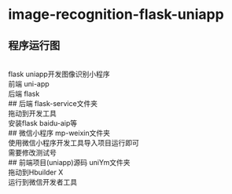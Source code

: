 # image-recognition-flask-uniapp
## 程序运行图

<br />
flask uniapp开发图像识别小程序
<br />
前端 uni-app
<br />
后端 flask
<br />
## 后端
flask-service文件夹
<br />
拖动到开发工具
<br />
安装flask baidu-aip等
<br />
## 微信小程序
mp-weixin文件夹
<br />
使用微信小程序开发工具导入项目运行即可
<br />
需要修改测试号
<br />
## 前端项目(uniapp)源码
uniYm文件夹
<br />
拖动到Hbuilder X
<br />
运行到微信开发者工具
<br />
